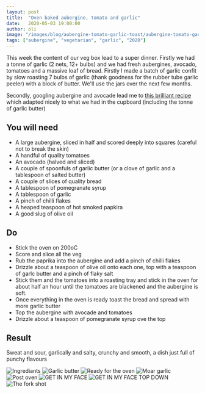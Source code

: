 ```yaml
---
layout: post
title:  "Oven baked aubergine, tomato and garlic"
date:   2020-05-03 19:00:00
author: oli
image: "/images/blog/aubergine-tomato-garlic-toast/aubergine-tomato-garlic-toast-007.jpg"
tags: ["aubergine", "vegetarian", "garlic", "2020"]
---
```


This week the content of our veg box lead to a super dinner.  Firstly we had a tonne of garlic (2 nets, 12+ bulbs) and we had fresh aubergines, avocado, tomatoes and a massive loaf of bread.  Firstly I made a batch of garlic confit by slow roasting 7 bulbs of garlic (thank goodness for the rubber tube garlic peeler) with a block of butter.  We'll use the jars over the next few months.

Secondly, googling aubergine and avocade lead me to [this brilliant recipe](https://www.rebelrecipes.com/griddled-aubergine-with-smashed-avocado/) which adapted nicely to what we had in the cupboard (including the tonne of garlic butter)


## You will need

* A large aubergine, sliced in half and scored deeply into squares (careful not to break the skin)
* A handful of quality tomatoes
* An avocado (halved and sliced)
* A couple of spoonfuls of garlic butter (or a clove of garlic and a tablespoon of salted butter)
* A couple of slices of quality bread
* A tablespoon of pomegranate syrup
* A tablespoon of garlic
* A pinch of chilli flakes
* A heaped teaspoon of hot smoked papkira
* A good slug of olive oil


## Do

* Stick the oven on 200oC
* Score and slice all the veg
* Rub the paprika into the aubergine and add a pinch of chilli flakes
* Drizzle about a teaspoon of olive oil onto each one, top with a teaspoon of garlc butter and a pinch of flaky salt
* Stick them and the tomatoes into a roasting tray and stick in the oven for about half an hour until the tomatoes are blackened and the aubergine is soft.
* Once everything in the oven is ready toast the bread and spread with more garlic butter
* Top the aubergine with avocade and tomatoes
* Drizzle about a teaspoon of pomegranate syrup ove the top


## Result

Sweat and sour, garlically and salty, crunchy and smooth, a dish just full of punchy flavours

![Ingrediants](/images/blog/aubergine-tomato-garlic-toast/aubergine-tomato-garlic-toast-001.jpg)
![Garlic butter](/images/blog/aubergine-tomato-garlic-toast/aubergine-tomato-garlic-toast-002.jpg)
![Ready for the oven](/images/blog/aubergine-tomato-garlic-toast/aubergine-tomato-garlic-toast-003.jpg)
![Moar garlic](/images/blog/aubergine-tomato-garlic-toast/aubergine-tomato-garlic-toast-004.jpg)
![Post oven](/images/blog/aubergine-tomato-garlic-toast/aubergine-tomato-garlic-toast-005.jpg)
![GET IN MY FACE](/images/blog/aubergine-tomato-garlic-toast/aubergine-tomato-garlic-toast-006.jpg)
![GET IN MY FACE TOP DOWN](/images/blog/aubergine-tomato-garlic-toast/aubergine-tomato-garlic-toast-007.jpg)
![The fork shot](/images/blog/aubergine-tomato-garlic-toast/aubergine-tomato-garlic-toast-008.jpg)